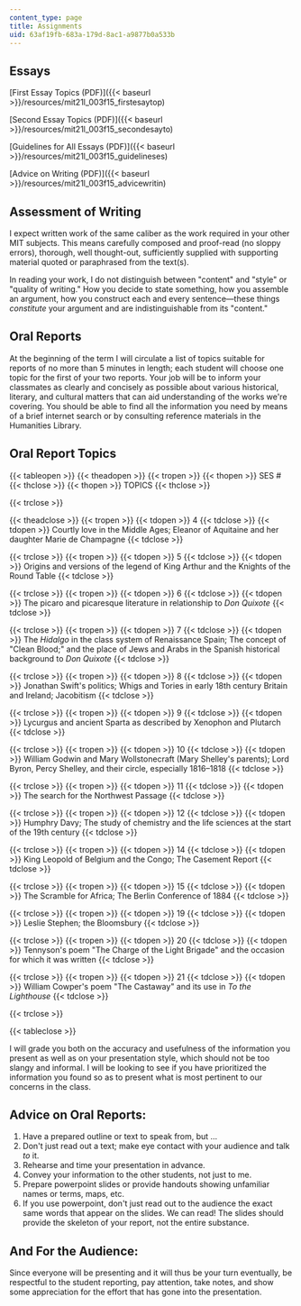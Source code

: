 ```yaml
---
content_type: page
title: Assignments
uid: 63af19fb-683a-179d-8ac1-a9877b0a533b
---
```


Essays
------

[First Essay Topics (PDF)]({{< baseurl >}}/resources/mit21l_003f15_firstesaytop)

[Second Essay Topics (PDF)]({{< baseurl >}}/resources/mit21l_003f15_secondesayto)

[Guidelines for All Essays (PDF)]({{< baseurl >}}/resources/mit21l_003f15_guidelineses)

[Advice on Writing (PDF)]({{< baseurl >}}/resources/mit21l_003f15_advicewritin)

Assessment of Writing
---------------------

I expect written work of the same caliber as the work required in your other MIT subjects. This means carefully composed and proof-read (no sloppy errors), thorough, well thought-out, sufficiently supplied with supporting material quoted or paraphrased from the text(s).

In reading your work, I do not distinguish between "content" and "style" or "quality of writing." How you decide to state something, how you assemble an argument, how you construct each and every sentence—these things _constitute_ your argument and are indistinguishable from its "content."

Oral Reports
------------

At the beginning of the term I will circulate a list of topics suitable for reports of no more than 5 minutes in length; each student will choose one topic for the first of your two reports. Your job will be to inform your classmates as clearly and concisely as possible about various historical, literary, and cultural matters that can aid understanding of the works we're covering. You should be able to find all the information you need by means of a brief internet search or by consulting reference materials in the Humanities Library.

Oral Report Topics
------------------

{{< tableopen >}}
{{< theadopen >}}
{{< tropen >}}
{{< thopen >}}
SES #
{{< thclose >}}
{{< thopen >}}
TOPICS
{{< thclose >}}

{{< trclose >}}

{{< theadclose >}}
{{< tropen >}}
{{< tdopen >}}
4
{{< tdclose >}}
{{< tdopen >}}
Courtly love in the Middle Ages; Eleanor of Aquitaine and her daughter Marie de Champagne
{{< tdclose >}}

{{< trclose >}}
{{< tropen >}}
{{< tdopen >}}
5
{{< tdclose >}}
{{< tdopen >}}
Origins and versions of the legend of King Arthur and the Knights of the Round Table
{{< tdclose >}}

{{< trclose >}}
{{< tropen >}}
{{< tdopen >}}
6
{{< tdclose >}}
{{< tdopen >}}
The picaro and picaresque literature in relationship to _Don Quixote_
{{< tdclose >}}

{{< trclose >}}
{{< tropen >}}
{{< tdopen >}}
7
{{< tdclose >}}
{{< tdopen >}}
The _Hidalgo_ in the class system of Renaissance Spain; The concept of "Clean Blood;" and the place of Jews and Arabs in the Spanish historical background to _Don Quixote_
{{< tdclose >}}

{{< trclose >}}
{{< tropen >}}
{{< tdopen >}}
8
{{< tdclose >}}
{{< tdopen >}}
Jonathan Swift's politics; Whigs and Tories in early 18th century Britain and Ireland; Jacobitism
{{< tdclose >}}

{{< trclose >}}
{{< tropen >}}
{{< tdopen >}}
9
{{< tdclose >}}
{{< tdopen >}}
Lycurgus and ancient Sparta as described by Xenophon and Plutarch
{{< tdclose >}}

{{< trclose >}}
{{< tropen >}}
{{< tdopen >}}
10
{{< tdclose >}}
{{< tdopen >}}
William Godwin and Mary Wollstonecraft (Mary Shelley's parents); Lord Byron, Percy Shelley, and their circle, especially 1816–1818
{{< tdclose >}}

{{< trclose >}}
{{< tropen >}}
{{< tdopen >}}
11
{{< tdclose >}}
{{< tdopen >}}
The search for the Northwest Passage
{{< tdclose >}}

{{< trclose >}}
{{< tropen >}}
{{< tdopen >}}
12
{{< tdclose >}}
{{< tdopen >}}
Humphry Davy; The study of chemistry and the life sciences at the start of the 19th century
{{< tdclose >}}

{{< trclose >}}
{{< tropen >}}
{{< tdopen >}}
14
{{< tdclose >}}
{{< tdopen >}}
King Leopold of Belgium and the Congo; The Casement Report
{{< tdclose >}}

{{< trclose >}}
{{< tropen >}}
{{< tdopen >}}
15
{{< tdclose >}}
{{< tdopen >}}
The Scramble for Africa; The Berlin Conference of 1884
{{< tdclose >}}

{{< trclose >}}
{{< tropen >}}
{{< tdopen >}}
19
{{< tdclose >}}
{{< tdopen >}}
Leslie Stephen; the Bloomsbury
{{< tdclose >}}

{{< trclose >}}
{{< tropen >}}
{{< tdopen >}}
20
{{< tdclose >}}
{{< tdopen >}}
Tennyson's poem "The Charge of the Light Brigade" and the occasion for which it was written
{{< tdclose >}}

{{< trclose >}}
{{< tropen >}}
{{< tdopen >}}
21
{{< tdclose >}}
{{< tdopen >}}
William Cowper's poem "The Castaway" and its use in _To the Lighthouse_
{{< tdclose >}}

{{< trclose >}}

{{< tableclose >}}

I will grade you both on the accuracy and usefulness of the information you present as well as on your presentation style, which should not be too slangy and informal. I will be looking to see if you have prioritized the information you found so as to present what is most pertinent to our concerns in the class.

Advice on Oral Reports:
-----------------------

1.  Have a prepared outline or text to speak from, but …
2.  Don't just read out a text; make eye contact with your audience and talk _to_ it.
3.  Rehearse and time your presentation in advance.
4.  Convey your information to the other students, not just to me.
5.  Prepare powerpoint slides or provide handouts showing unfamiliar names or terms, maps, etc.
6.  If you use powerpoint, don't just read out to the audience the exact same words that appear on the slides. We can read! The slides should provide the skeleton of your report, not the entire substance.

And For the Audience:
---------------------

Since everyone will be presenting and it will thus be your turn eventually, be respectful to the student reporting, pay attention, take notes, and show some appreciation for the effort that has gone into the presentation.